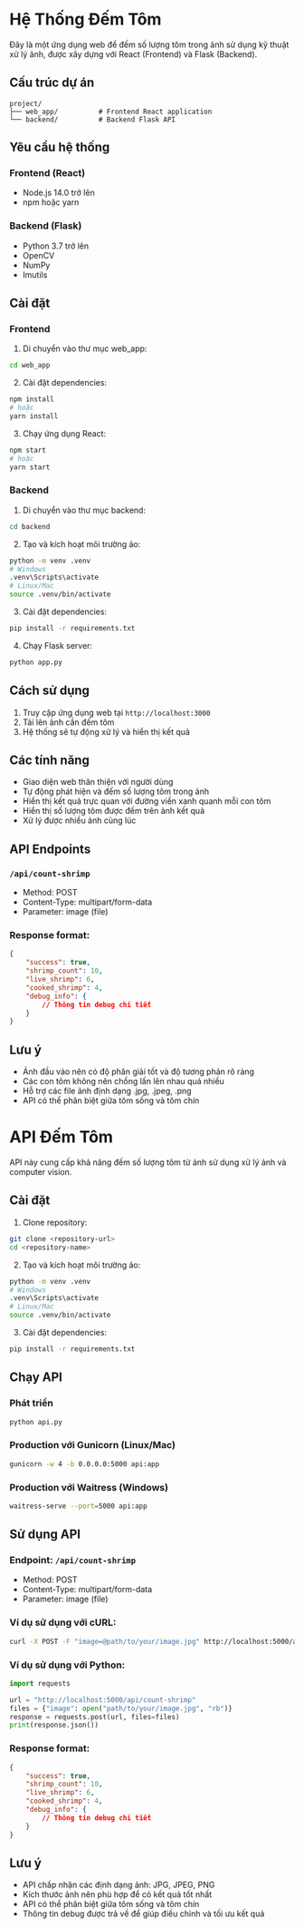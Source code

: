 # Hệ Thống Đếm Tôm

Đây là một ứng dụng web để đếm số lượng tôm trong ảnh sử dụng kỹ thuật xử lý ảnh, được xây dựng với React (Frontend) và Flask (Backend).

## Cấu trúc dự án

```
project/
├── web_app/          # Frontend React application
└── backend/          # Backend Flask API
```

## Yêu cầu hệ thống

### Frontend (React)
- Node.js 14.0 trở lên
- npm hoặc yarn

### Backend (Flask)
- Python 3.7 trở lên
- OpenCV
- NumPy
- Imutils

## Cài đặt

### Frontend
1. Di chuyển vào thư mục web_app:
```bash
cd web_app
```

2. Cài đặt dependencies:
```bash
npm install
# hoặc
yarn install
```

3. Chạy ứng dụng React:
```bash
npm start
# hoặc
yarn start
```

### Backend
1. Di chuyển vào thư mục backend:
```bash
cd backend
```

2. Tạo và kích hoạt môi trường ảo:
```bash
python -m venv .venv
# Windows
.venv\Scripts\activate
# Linux/Mac
source .venv/bin/activate
```

3. Cài đặt dependencies:
```bash
pip install -r requirements.txt
```

4. Chạy Flask server:
```bash
python app.py
```

## Cách sử dụng

1. Truy cập ứng dụng web tại `http://localhost:3000`
2. Tải lên ảnh cần đếm tôm
3. Hệ thống sẽ tự động xử lý và hiển thị kết quả

## Các tính năng

- Giao diện web thân thiện với người dùng
- Tự động phát hiện và đếm số lượng tôm trong ảnh
- Hiển thị kết quả trực quan với đường viền xanh quanh mỗi con tôm
- Hiển thị số lượng tôm được đếm trên ảnh kết quả
- Xử lý được nhiều ảnh cùng lúc

## API Endpoints

### `/api/count-shrimp`
- Method: POST
- Content-Type: multipart/form-data
- Parameter: image (file)

### Response format:
```json
{
    "success": true,
    "shrimp_count": 10,
    "live_shrimp": 6,
    "cooked_shrimp": 4,
    "debug_info": {
        // Thông tin debug chi tiết
    }
}
```

## Lưu ý

- Ảnh đầu vào nên có độ phân giải tốt và độ tương phản rõ ràng
- Các con tôm không nên chồng lấn lên nhau quá nhiều
- Hỗ trợ các file ảnh định dạng .jpg, .jpeg, .png
- API có thể phân biệt giữa tôm sống và tôm chín

# API Đếm Tôm

API này cung cấp khả năng đếm số lượng tôm từ ảnh sử dụng xử lý ảnh và computer vision.

## Cài đặt

1. Clone repository:
```bash
git clone <repository-url>
cd <repository-name>
```

2. Tạo và kích hoạt môi trường ảo:
```bash
python -m venv .venv
# Windows
.venv\Scripts\activate
# Linux/Mac
source .venv/bin/activate
```

3. Cài đặt dependencies:
```bash
pip install -r requirements.txt
```

## Chạy API

### Phát triển
```bash
python api.py
```

### Production với Gunicorn (Linux/Mac)
```bash
gunicorn -w 4 -b 0.0.0.0:5000 api:app
```

### Production với Waitress (Windows)
```bash
waitress-serve --port=5000 api:app
```

## Sử dụng API

### Endpoint: `/api/count-shrimp`
- Method: POST
- Content-Type: multipart/form-data
- Parameter: image (file)

### Ví dụ sử dụng với cURL:
```bash
curl -X POST -F "image=@path/to/your/image.jpg" http://localhost:5000/api/count-shrimp
```

### Ví dụ sử dụng với Python:
```python
import requests

url = "http://localhost:5000/api/count-shrimp"
files = {"image": open("path/to/your/image.jpg", "rb")}
response = requests.post(url, files=files)
print(response.json())
```

### Response format:
```json
{
    "success": true,
    "shrimp_count": 10,
    "live_shrimp": 6,
    "cooked_shrimp": 4,
    "debug_info": {
        // Thông tin debug chi tiết
    }
}
```

## Lưu ý
- API chấp nhận các định dạng ảnh: JPG, JPEG, PNG
- Kích thước ảnh nên phù hợp để có kết quả tốt nhất
- API có thể phân biệt giữa tôm sống và tôm chín
- Thông tin debug được trả về để giúp điều chỉnh và tối ưu kết quả 